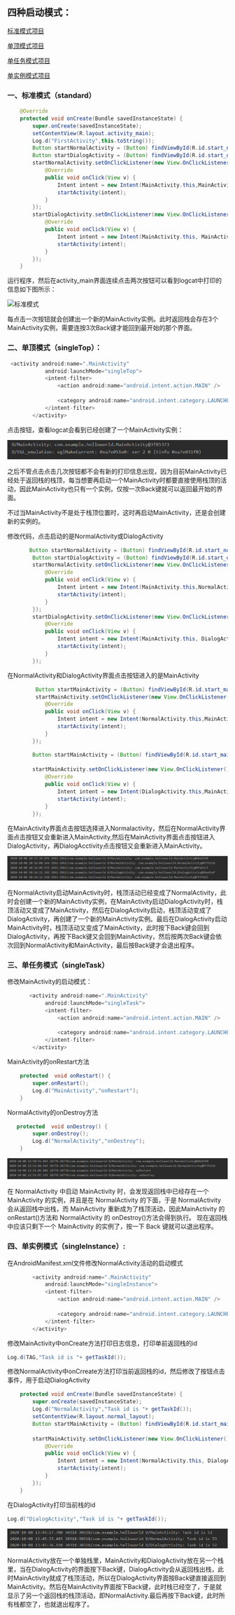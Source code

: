 ## 四种**启动模式**：

[标准模式项目](https://github.com/PengFeisupper/2018118122_Android/tree/homework/Four%20Startup%20mode/%E6%A0%87%E5%87%86%E6%A8%A1%E5%BC%8F/HelloWorld)

[单顶模式项目](https://github.com/PengFeisupper/2018118122_Android/tree/homework/Four%20Startup%20mode/%E5%8D%95%E9%A1%B6%E6%A8%A1%E5%BC%8F/HelloWorld)

[单任务模式项目](https://github.com/PengFeisupper/2018118122_Android/tree/homework/Four%20Startup%20mode/%E5%8D%95%E4%BB%BB%E5%8A%A1%E6%A8%A1%E5%BC%8F)

[单实例模式项目](https://github.com/PengFeisupper/2018118122_Android/tree/homework/Four%20Startup%20mode/%E5%8D%95%E5%AE%9E%E4%BE%8B%E6%A8%A1%E5%BC%8F/HelloWorld)

### 一、标准模式（standard）

```java
    @Override
    protected void onCreate(Bundle savedInstanceState) {
        super.onCreate(savedInstanceState);
        setContentView(R.layout.activity_main);
        Log.d("FirstActivity",this.toString());
        Button startNormalActivity = (Button) findViewById(R.id.start_normal_activity);
        Button startDialogActivity = (Button) findViewById(R.id.start_dialog_activity);
        startNormalActivity.setOnClickListener(new View.OnClickListener() {
            @Override
            public void onClick(View v) {
                Intent intent = new Intent(MainActivity.this,MainActivity.class);
                startActivity(intent);
            }
        });
        startDialogActivity.setOnClickListener(new View.OnClickListener() {
            @Override
            public void onClick(View v) {
                Intent intent = new Intent(MainActivity.this, MainActivity.class); //创建MainActivity实例
                startActivity(intent);
            }
        });
    }
```

运行程序，然后在activity_main界面连续点击两次按钮可以看到logcat中打印的信息如下图所示：

![标准模式](https://github.com/PengFeisupper/2018118122_Android/tree/homework/Four%20Startup%20mode/%E6%A0%87%E5%87%86%E6%A8%A1%E5%BC%8F/%E6%88%AA%E5%9B%BE)

每点击一次按钮就会创建出一个新的MainActivity实例。此时返回栈会存在3个MainActivity实例，需要连按3次Back键才能回到最开始的那个界面。

### 二、单顶模式（singleTop）：

```java
 <activity android:name=".MainActivity"
            android:launchMode="singleTop">
            <intent-filter>
                <action android:name="android.intent.action.MAIN" />

                <category android:name="android.intent.category.LAUNCHER" />
            </intent-filter>
        </activity>
```

点击按钮，查看logcat会看到已经创建了一个MainActivity实例：

![单项模式1-1](https://github.com/PengFeisupper/2018118122_Android/blob/homework/Four%20Startup%20mode/%E5%8D%95%E9%A1%B6%E6%A8%A1%E5%BC%8F/%E6%88%AA%E5%9B%BE/%E5%8D%95%E9%A1%B6%E6%A8%A1%E5%BC%8F1-1.png)

之后不管点击点击几次按钮都不会有新的打印信息出现，因为目前MainActivity已经处于返回栈的栈顶，每当想要再启动一个MainActivity时都要直接使用栈顶的活动，因此MainActivity也只有一个实例，仅按一次Back键就可以返回最开始的界面。

不过当MainActivity不是处于栈顶位置时，这时再启动MainActivity，还是会创建新的实例的。

修改代码，点击启动的是NormalActivity或DialogActivity

```java
       Button startNormalActivity = (Button) findViewById(R.id.start_normal_activity);
        Button startDialogActivity = (Button) findViewById(R.id.start_dialog_activity);
        startNormalActivity.setOnClickListener(new View.OnClickListener() {
            @Override
            public void onClick(View v) {
                Intent intent = new Intent(MainActivity.this,NormalActivity.class);
                startActivity(intent);
            }
        });
        startDialogActivity.setOnClickListener(new View.OnClickListener() {
            @Override
            public void onClick(View v) {
                Intent intent = new Intent(MainActivity.this, DialogActivity.class);
                startActivity(intent);
            }
        });
```

在NormalActivity和DialogActivity界面点击按钮进入的是MainActivity

```java
         Button startMainActivity = (Button) findViewById(R.id.start_main_activity);
         startMainActivity.setOnClickListener(new View.OnClickListener() {
            @Override
            public void onClick(View v) {
                Intent intent = new Intent(NormalActivity.this,MainActivity.class);
                startActivity(intent);
            }
        });
```

```java
        Button startMainActivity = (Button) findViewById(R.id.start_main_activity);

        startMainActivity.setOnClickListener(new View.OnClickListener() {
            @Override
            public void onClick(View v) {
                Intent intent = new Intent(DialogActivity.this,MainActivity.class);
                startActivity(intent);
            }
        });
```



在MainActivity界面点击按钮选择进入Normalactivity，然后在NormalActivity界面点击按钮又会重新进入MainActivity,然后在MainActivity界面点击按钮进入DialogActivity，再DialogAcctivity点击按钮又会重新进入MainActivity。

![单顶模式2-1](https://github.com/PengFeisupper/2018118122_Android/blob/homework/Four%20Startup%20mode/%E5%8D%95%E9%A1%B6%E6%A8%A1%E5%BC%8F/%E6%88%AA%E5%9B%BE/%E5%8D%95%E9%A1%B6%E6%A8%A1%E5%BC%8F2-1.png)

在NormalActivity启动MainActivity时，栈顶活动已经变成了NormalActivity，此时会创建一个新的MainActivity实例，在MainActivity启动DialogActivity时，栈顶活动又变成了MainActivity，然后在DialogActivity启动，栈顶活动变成了DialogActivity，再创建了一个新的MainActivity实例。最后在DialogActivity启动MainActivity时，栈顶活动又变成了MainActivity，此时按下Back键会回到DialogActivity，再按下Back键又会回到MainActivity，然后按两次Back键会依次回到NormalActivity和MainActivity，最后按Back键才会退出程序。

### 三、单任务模式（singleTask）

修改MainActivity的启动模式：

```java
       <activity android:name=".MainActivity"
            android:launchMode="singleTask">
            <intent-filter>
                <action android:name="android.intent.action.MAIN" />

                <category android:name="android.intent.category.LAUNCHER" />
            </intent-filter>
        </activity>
```

MainActivity的onRestart方法

```java
    protected  void onRestart() {
        super.onRestart();
        Log.d("MainActivity","onRestart");
    }
```

NormalActivity的onDestroy方法

```java
   protected  void onDestroy() {
        super.onDestroy();
        Log.d("NormalActivity","onDestroy");
    }
```

![单任务模式](https://github.com/PengFeisupper/2018118122_Android/blob/homework/Four%20Startup%20mode/%E5%8D%95%E4%BB%BB%E5%8A%A1%E6%A8%A1%E5%BC%8F/%E6%88%AA%E5%9B%BE/%E5%8D%95%E4%BB%BB%E5%8A%A1%E6%A8%A1%E5%BC%8F.png)

在 NormalActivity 中启动 MainActivity 时，会发现返回栈中已经存在一个 MainActivity 的实例，并且是在 NormalActivity 的下面，于是 NormalActivity 会从返回栈中出栈，而 MainActivity 重新成为了栈顶活动，因此MainActivity 的 onRestart()方法和 NormalActivity 的 onDestroy()方法会得到执行。 现在返回栈中应该只剩下一个 MainActivity 的实例了，按一下 Back 键就可以退出程序。

### 四、单实例模式（singleInstance）:

在AndroidManifest.xml文件修改NormalActivity活动的启动模式

```java
        <activity android:name=".MainActivity"
            android:launchMode="singleInstance">
            <intent-filter>
                <action android:name="android.intent.action.MAIN" />

                <category android:name="android.intent.category.LAUNCHER" />
            </intent-filter>
        </activity>
```

修改MainActivity中onCreate方法打印日志信息，打印单前返回栈的id

```java
Log.d(TAG,"Task id is "+ getTaskId());
```

修改NormalActivity中onCrreate方法打印当前返回栈的id，然后修改了按钮点击事件，用于启动DialogActivity

```java
    protected void onCreate(Bundle savedInstanceState) {
        super.onCreate(savedInstanceState);
        Log.d("NormalActivity","Task id is "+ getTaskId());
        setContentView(R.layout.normal_layout);
        Button startMainActivity = (Button) findViewById(R.id.start_main_activity);

        startMainActivity.setOnClickListener(new View.OnClickListener() {
            @Override
            public void onClick(View v) {
                Intent intent = new Intent(NormalActivity.this, DialogActivity.class);
                startActivity(intent);
            }
        });
    }
```

在DialogActivity打印当前栈的id

```java
Log.d("DialogActivity","Task id is "+ getTaskId());
```

![单实例模式](https://github.com/PengFeisupper/2018118122_Android/blob/homework/Four%20Startup%20mode/%E5%8D%95%E5%AE%9E%E4%BE%8B%E6%A8%A1%E5%BC%8F/%E6%88%AA%E5%9B%BE/%E5%8D%95%E5%AE%9E%E4%BE%8B%E6%A8%A1%E5%BC%8F.png)

NormalActivity放在一个单独栈里，MainActivity和DialogActivity放在另一个栈里，当在DialogActivity的界面按下Back键，DialogActivity会从返回栈出栈，此时MainActivity就成了栈顶活动，所以在DialogActivity界面按Back键直接返回到MainActivity。然后在MainActivity界面按下Back键，此时栈已经空了，于是就显示了另一个返回栈的栈顶活动，即NormalActivity.最后再按下Back键，此时所有栈都空了，也就退出程序了。

